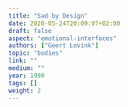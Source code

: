 ```yaml
---
title: "Sad by Design"
date: 2020-05-24T20:09:07+02:00
draft: false
aspect: "emotional-interfaces"
authors: ["Geert Lovink"]
topic: "bodies"
link: ""
medium: ""
year: 1990
tags: []
weight: 2
---
```

